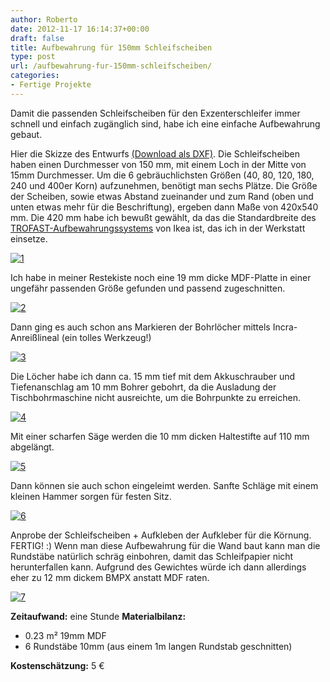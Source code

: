 ```yaml
---
author: Roberto
date: 2012-11-17 16:14:37+00:00
draft: false
title: Aufbewahrung für 150mm Schleifscheiben
type: post
url: /aufbewahrung-fur-150mm-schleifscheiben/
categories:
- Fertige Projekte
---
```


Damit die passenden Schleifscheiben für den Exzenterschleifer immer schnell und einfach zugänglich sind, habe ich eine einfache Aufbewahrung gebaut.

Hier die Skizze des Entwurfs [(Download als DXF)](https://eigenbaukombinat.de/wp-content/uploads/2013/02/halterung-schleifscheiben-150mm.dxf). Die Schleifscheiben haben einen Durchmesser von 150 mm, mit einem Loch in der Mitte von 15mm Durchmesser. Um die 6 gebräuchlichsten Größen (40, 80, 120, 180, 240 und 400er Korn) aufzunehmen, benötigt man sechs Plätze. Die Größe der Scheiben, sowie etwas Abstand zueinander und zum Rand (oben und unten etwas mehr für die Beschriftung), ergeben dann Maße von 420x540 mm.
Die 420 mm habe ich bewußt gewählt, da das die Standardbreite des [TROFAST-Aufbewahrungssystems](http:/https://www.ikea.com/de/de/catalog/products/S19873974/) von Ikea ist, das ich in der Werkstatt einsetze. 

[![1](https://eigenbaukombinat.de/wp-content/uploads/2013/02/11-300x257.png)
](https://eigenbaukombinat.de/wp-content/uploads/2013/02/11.png)

Ich habe in meiner Restekiste noch eine 19 mm dicke MDF-Platte in einer ungefähr passenden Größe gefunden und passend zugeschnitten.


[![2](https://eigenbaukombinat.de/wp-content/uploads/2013/02/22-300x215.jpg)
](https://eigenbaukombinat.de/wp-content/uploads/2013/02/22.jpg)

Dann ging es auch schon ans Markieren der Bohrlöcher mittels Incra-Anreißlineal (ein tolles Werkzeug!)

[![3](https://eigenbaukombinat.de/wp-content/uploads/2013/02/32-300x225.jpg)
](https://eigenbaukombinat.de/wp-content/uploads/2013/02/32.jpg)

Die Löcher habe ich dann ca. 15 mm tief mit dem Akkuschrauber und Tiefenanschlag am 10 mm Bohrer gebohrt, da die Ausladung der Tischbohrmaschine nicht ausreichte, um die Bohrpunkte zu erreichen.

[![4](https://eigenbaukombinat.de/wp-content/uploads/2013/02/41-300x225.jpg)
](https://eigenbaukombinat.de/wp-content/uploads/2013/02/41.jpg)

Mit einer scharfen Säge werden die 10 mm dicken Haltestifte auf 110 mm abgelängt.

[![5](https://eigenbaukombinat.de/wp-content/uploads/2013/02/5-300x225.jpg)
](https://eigenbaukombinat.de/wp-content/uploads/2013/02/5.jpg)

Dann können sie auch schon eingeleimt werden. Sanfte Schläge mit einem kleinen Hammer sorgen für festen Sitz.

[![6](https://eigenbaukombinat.de/wp-content/uploads/2013/02/6-300x225.jpg)
](https://eigenbaukombinat.de/wp-content/uploads/2013/02/6.jpg)

Anprobe der Schleifscheiben + Aufkleben der Aufkleber für die Körnung. FERTIG! :)
Wenn man diese Aufbewahrung für die Wand baut kann man die Rundstäbe natürlich schräg einbohren, damit das Schleifpapier nicht herunterfallen kann.
Aufgrund des Gewichtes würde ich dann allerdings eher zu 12 mm dickem BMPX anstatt MDF raten.

[![7](https://eigenbaukombinat.de/wp-content/uploads/2013/02/7-300x208.jpg)
](https://eigenbaukombinat.de/wp-content/uploads/2013/02/7.jpg)

**Zeitaufwand:**
eine Stunde
**Materialbilanz:**



   * 0.23 m² 19mm MDF
   * 6 Rundstäbe 10mm (aus einem 1m langen Rundstab geschnitten)

**Kostenschätzung:**
5 €
